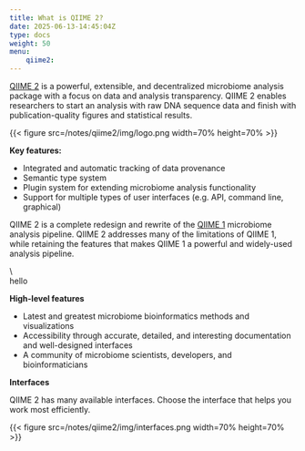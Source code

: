 ```yaml
---
title: What is QIIME 2?
date: 2025-06-13-14:45:04Z
type: docs 
weight: 50
menu: 
    qiime2:
---
```


[QIIME 2](https://qiime2.org) is a powerful, extensible, and decentralized microbiome analysis package with a focus on data and analysis transparency. QIIME 2 enables researchers to start an analysis with raw DNA sequence data and finish with publication-quality figures and statistical results.

{{< figure src=/notes/qiime2/img/logo.png width=70% height=70% >}}


__Key features:__

  * Integrated and automatic tracking of data provenance
  * Semantic type system
  * Plugin system for extending microbiome analysis functionality
  * Support for multiple types of user interfaces (e.g. API, command line, graphical)


QIIME 2 is a complete redesign and rewrite of the [QIIME 1](http://qiime.org/) microbiome analysis pipeline. QIIME 2  addresses many of the limitations of QIIME 1, while retaining the features that makes QIIME 1 a powerful and widely-used analysis pipeline.

\ \
hello

__High-level features__

* Latest and greatest microbiome bioinformatics methods and visualizations
* Accessibility through accurate, detailed, and interesting documentation and well-designed interfaces
* A community of microbiome scientists, developers, and bioinformaticians


__Interfaces__

QIIME 2 has many available interfaces. Choose the interface that helps you work most efficiently.

{{< figure src=/notes/qiime2/img/interfaces.png width=70% height=70% >}}
